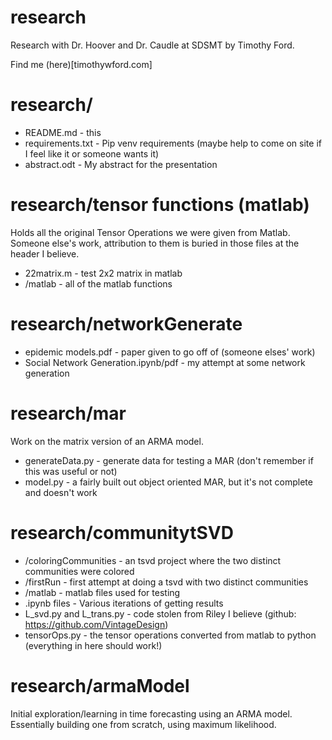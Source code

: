 # research
Research with Dr. Hoover and Dr. Caudle at SDSMT by Timothy Ford.

Find me (here)[timothywford.com]

# research/

* README.md - this
* requirements.txt - Pip venv requirements (maybe help to come on site if I feel like it or someone wants it)
* abstract.odt - My abstract for the presentation

# research/tensor functions (matlab)

Holds all the original Tensor Operations we were given from Matlab. Someone else's work, attribution to them is buried in those files at the header I believe.

* 22matrix.m - test 2x2 matrix in matlab
* /matlab - all of the matlab functions

# research/networkGenerate

* epidemic models.pdf - paper given to go off of (someone elses' work)
* Social Network Generation.ipynb/pdf - my attempt at some network generation

# research/mar

Work on the matrix version of an ARMA model.

* generateData.py - generate data for testing a MAR (don't remember if this was useful or not)
* model.py - a fairly built out object oriented MAR, but it's not complete and doesn't work

# research/communitytSVD

* /coloringCommunities - an tsvd project where the two distinct communities were colored
* /firstRun - first attempt at doing a tsvd with two distinct communities
* /matlab - matlab files used for testing
* .ipynb files - Various iterations of getting results
* L_svd.py and L_trans.py - code stolen from Riley I believe (github: https://github.com/VintageDesign)
* tensorOps.py - the tensor operations converted from matlab to python (everything in here should work!)

# research/armaModel

Initial exploration/learning in time forecasting using an ARMA model. Essentially building one from scratch, using maximum likelihood.


